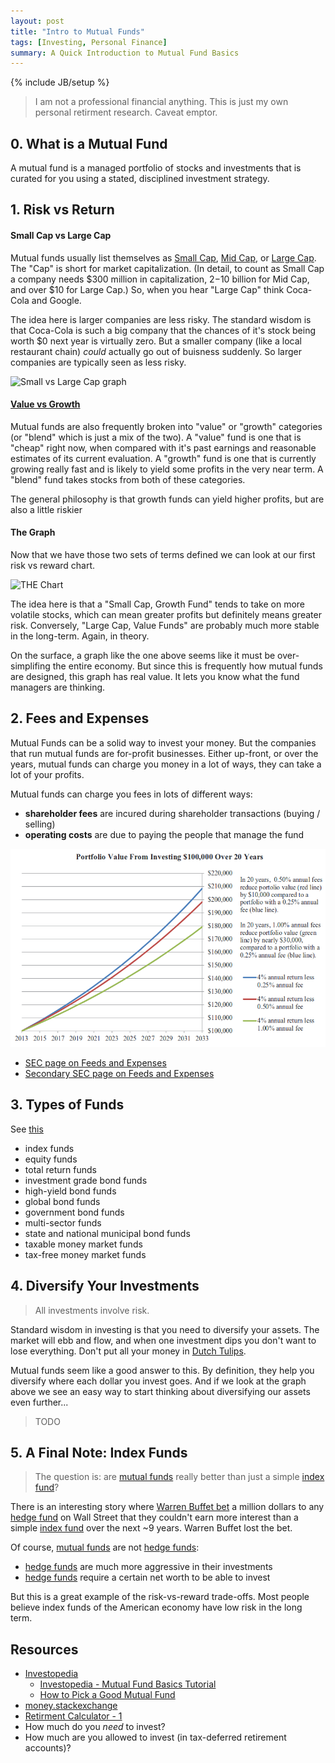 ```yaml
---
layout: post
title: "Intro to Mutual Funds"
tags: [Investing, Personal Finance]
summary: A Quick Introduction to Mutual Fund Basics
---
```

{% include JB/setup %}

> I am not a professional financial anything. This is just my own personal retirment research. Caveat emptor.


## 0. What is a Mutual Fund

A mutual fund is a managed portfolio of stocks and investments that is curated for you using a stated, disciplined investment strategy.


## 1. Risk vs Return

#### Small Cap vs Large Cap

Mutual funds usually list themselves as [Small Cap](https://www.investopedia.com/terms/s/small-cap.asp), [Mid Cap](https://www.investopedia.com/terms/m/midcapstock.asp), or [Large Cap](https://www.investopedia.com/terms/l/large-cap.asp). The "Cap" is short for market capitalization. (In detail, to count as Small Cap a company needs $300 million in capitalization, $2-$10 billion for Mid Cap, and over $10 for Large Cap.) So, when you hear "Large Cap" think Coca-Cola and Google.

The idea here is larger companies are less risky. The standard wisdom is that Coca-Cola is such a big company that the chances of it's stock being worth $0 next year is virtually zero. But a smaller company (like a local restaurant chain) *could* actually go out of buisness suddenly. So larger companies are typically seen as less risky.

![Small vs Large Cap graph](https://www.relakhs.com/wp-content/uploads/2016/01/risk-return-trade-off-large-mid-small-multi-cap-funds-pic.jpg)

#### [Value vs Growth](https://money.stackexchange.com/questions/9534/mutual-fund-types-value-vs-blend-vs-growth)

Mutual funds are also frequently broken into "value" or "growth" categories (or "blend" which is just a mix of the two). A "value" fund is one that is "cheap" right now, when compared with it's past earnings and reasonable estimates of its current evaluation. A "growth" fund is one that is currently growing really fast and is likely to yield some profits in the very near term. A "blend" fund takes stocks from both of these categories.

The general philosophy is that growth funds can yield higher profits, but are also a little riskier

#### The Graph

Now that we have those two sets of terms defined we can look at our first risk vs reward chart.

![THE Chart](https://www.weabenefits.com/uploadedImages/Retirement/Enrollment_Booklet/TSA/stylebox.gif)

The idea here is that a "Small Cap, Growth Fund" tends to take on more volatile stocks, which can mean greater profits but definitely means greater risk. Conversely, "Large Cap, Value Funds" are probably much more stable in the long-term. Again, in theory. 

On the surface, a graph like the one above seems like it must be over-simplifing the entire economy. But since this is frequently how mutual funds are designed, this graph has real value. It lets you know what the fund managers are thinking.


## 2. Fees and Expenses

Mutual Funds can be a solid way to invest your money. But the companies that run mutual funds are for-profit businesses. Either up-front, or over the years, mutual funds can charge you money in a lot of ways, they can take a lot of your profits.

Mutual funds can charge you fees in lots of different ways:

* **shareholder fees** are incured during shareholder transactions (buying / selling)
* **operating costs** are due to paying the people that manage the fund

![Beware Fees](/assets/images/mutual_fund_fees_ex.png)

* [SEC page on Feeds and Expenses](https://www.sec.gov/files/ib_mutualfundfees.pdf)
* [Secondary SEC page on Feeds and Expenses](https://www.sec.gov/fast-answers/answersmffeeshtm.html)


## 3. Types of Funds

See [this](https://qph.fs.quoracdn.net/main-qimg-3035adb8cab0f4526fcf4ddb57bbd3b0)
  * index funds
  * equity funds
  * total return funds
  * investment grade bond funds
  * high-yield bond funds
  * global bond funds
  * government bond funds
  * multi-sector funds
  * state and national municipal bond funds
  * taxable money market funds
  * tax-free money market funds


## 4. Diversify Your Investments

> All investments involve risk.

Standard wisdom in investing is that you need to diversify your assets. The market will ebb and flow, and when one investment dips you don't want to lose everything. Don't put all your money in [Dutch Tulips](https://www.investopedia.com/terms/d/dutch_tulip_bulb_market_bubble.asp).

Mutual funds seem like a good answer to this. By definition, they help you diversify where each dollar you invest goes. And if we look at the graph above we see an easy way to start thinking about diversifying our assets even further...

> TODO


## 5. A Final Note: Index Funds

> The question is: are [mutual funds](https://www.investopedia.com/walkthrough/fund-guide/mutual-funds-etfs/mf/default.aspx) really better than just a simple [index fund](https://www.investopedia.com/terms/i/indexfund.asp)?

There is an interesting story where [Warren Buffet bet](https://www.investopedia.com/articles/investing/030916/buffetts-bet-hedge-funds-year-eight-brka-brkb.asp) a million dollars to any [hedge fund](https://www.investopedia.com/terms/h/hedgefund.asp) on Wall Street that they couldn't earn more interest than a simple [index fund](https://www.investopedia.com/terms/i/indexfund.asp) over the next ~9 years. Warren Buffet lost the bet.

Of course, [mutual funds](https://www.investopedia.com/walkthrough/fund-guide/mutual-funds-etfs/mf/default.aspx) are not [hedge funds](https://www.investopedia.com/terms/h/hedgefund.asp):

* [hedge funds](https://www.investopedia.com/terms/h/hedgefund.asp) are much more aggressive in their investments
* [hedge funds](https://www.investopedia.com/terms/h/hedgefund.asp) require a certain net worth to be able to invest

But this is a great example of the risk-vs-reward trade-offs. Most people believe index funds of the American economy have low risk in the long term.


## Resources

* [Investopedia](https://www.investopedia.com)
  * [Investopedia - Mutual Fund Basics Tutorial](https://www.investopedia.com/university/mutualfunds/)
  * [How to Pick a Good Mutual Fund](https://www.investopedia.com/investing/how-pick-best-mutual-fund/)
* [money.stackexchange](https://money.stackexchange.com/)
* [Retirment Calculator - 1](https://www.nerdwallet.com/investing/retirement-calculator)
* How much do you *need* to invest?
* How much are you allowed to invest (in tax-deferred retirement accounts)?
